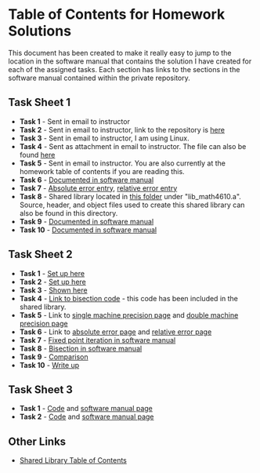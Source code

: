 # Table of Contents for Homework Solutions
This document has been created to make it really easy to jump to the location in the software manual that contains the solution I have created for
each of the assigned tasks. Each section has links to the sections in the software manual contained within the private repository.

## Task Sheet 1
* __Task 1__ - Sent in email to instructor
* __Task 2__ - Sent in email to instructor, link to the repository is [here](https://github.com/ethanancell/math4610/)
* __Task 3__ - Sent in email to instructor, I am using Linux.
* __Task 4__ - Sent as attachment in email to instructor. The file can also be found [here](https://github.com/ethanancell/math4610/blob/master/tasks_source/task_sheet_1/what_language.c)
* __Task 5__ - Sent in email to instructor. You are also currently at the homework table of contents if you are reading this.
* __Task 6__ - [Documented in software manual](https://github.com/ethanancell/math4610/blob/master/software_manual/derivative_difference_quotient.md)
* __Task 7__ - [Absolute error entry](https://github.com/ethanancell/math4610/blob/master/software_manual/absolute_error.md), [relative error entry](https://github.com/ethanancell/math4610/blob/master/software_manual/relative_error.md)
* __Task 8__ - Shared library located in [this folder](https://github.com/ethanancell/math4610/tree/master/shared_library) under "lib_math4610.a". Source, header, and object files used to create this shared library can also be found in this directory.
* __Task 9__ - [Documented in software manual](https://github.com/ethanancell/math4610/blob/master/software_manual/derivative_exponential_function.md)
* __Task 10__ - [Documented in software manual](https://github.com/ethanancell/math4610/blob/master/software_manual/absolute_relative_writeup.md)

## Task Sheet 2
* __Task 1__ - [Set up here](https://github.com/ethanancell/math4610/blob/master/tasks_source/task_sheet_2/sheet2task1.md)
* __Task 2__ - [Set up here](https://github.com/ethanancell/math4610/blob/master/tasks_source/task_sheet_2/sheet2task2.md)
* __Task 3__ - [Shown here](https://github.com/ethanancell/math4610/blob/master/tasks_source/task_sheet_2/sheet2task3.md)
* __Task 4__ - [Link to bisection code](https://github.com/ethanancell/math4610/blob/master/shared_library/src/bisection.c) - this code has been included in the shared library.
* __Task 5__ - Link to [single machine precision page](https://github.com/ethanancell/math4610/blob/master/software_manual/single_machine_precision.md) and [double machine precision page](https://github.com/ethanancell/math4610/blob/master/software_manual/double_machine_precision.md)
* __Task 6__ - Link to [absolute error page](https://github.com/ethanancell/math4610/blob/master/software_manual/absolute_error.md) and [relative error page](https://github.com/ethanancell/math4610/blob/master/software_manual/relative_error.md)
* __Task 7__ - [Fixed point iteration in software manual](https://github.com/ethanancell/math4610/blob/master/software_manual/fixed_point_iteration.md)
* __Task 8__ - [Bisection in software manual](https://github.com/ethanancell/math4610/blob/master/software_manual/bisection.md)
* __Task 9__ - [Comparison](https://github.com/ethanancell/math4610/blob/master/tasks_source/task_sheet_2/sheet2task9.md)
* __Task 10__ - [Write up](https://github.com/ethanancell/math4610/blob/master/tasks_source/task_sheet_2/sheet2task10.md)

## Task Sheet 3
* __Task 1__ - [Code](https://github.com/ethanancell/math4610/blob/master/shared_library/src/newton.c) and [software manual page](https://github.com/ethanancell/math4610/blob/master/software_manual/newton.md)
* __Task 2__ - [Code](https://github.com/ethanancell/math4610/blob/master/shared_library/src/secant.c) and [software manual page](https://github.com/ethanancell/math4610/blob/master/software_manual/secant.md)

## Other Links
* [Shared Library Table of Contents](https://github.com/ethanancell/math4610/blob/master/software_manual/table_of_contents.md)
